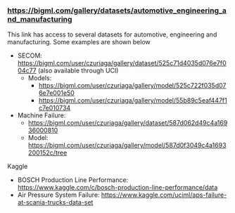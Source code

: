 ### https://bigml.com/gallery/datasets/automotive_engineering_and_manufacturing

This link has access to several datasets for automotive, engineering and manufacturing. Some examples are shown below

* SECOM: https://bigml.com/user/czuriaga/gallery/dataset/525c71d4035d076e7f004c77 (also available through UCI)
    - Models: 
        * https://bigml.com/user/czuriaga/gallery/model/525c722f035d076e7e001e50
        * https://bigml.com/user/czuriaga/gallery/model/55b89c5eaf447f1c7e010734
* Machine Failure: 
    - https://bigml.com/user/czuriaga/gallery/dataset/587d062d49c4a16936000810
    - Model: https://bigml.com/user/czuriaga/gallery/model/587d0f3049c4a1693200152c/tree
    
    
Kaggle

* BOSCH Production Line Performance: https://www.kaggle.com/c/bosch-production-line-performance/data
* Air Pressure System Failure: https://www.kaggle.com/uciml/aps-failure-at-scania-trucks-data-set

